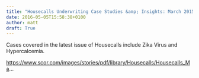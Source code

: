 ```yaml
---
title: "Housecalls Underwriting Case Studies &amp; Insights: March 2015 Issue"
date: 2016-05-05T15:58:38+0100
author: matt
draft: True
---
```

Cases covered in the latest issue of Housecalls include Zika Virus and Hypercalcemia.

https://www.scor.com/images/stories/pdf/library/Housecalls/Housecalls_Ma...
